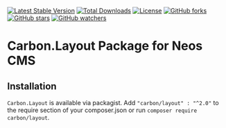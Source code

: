 [![Latest Stable Version](https://poser.pugx.org/carbon/layout/v/stable)](https://packagist.org/packages/carbon/layout)
[![Total Downloads](https://poser.pugx.org/carbon/layout/downloads)](https://packagist.org/packages/carbon/layout)
[![License](https://poser.pugx.org/carbon/layout/license)](LICENSE)
[![GitHub forks](https://img.shields.io/github/forks/CarbonPackages/Carbon.Layout.svg?style=social&label=Fork)](https://github.com/CarbonPackages/Carbon.Layout/fork)
[![GitHub stars](https://img.shields.io/github/stars/CarbonPackages/Carbon.Layout.svg?style=social&label=Stars)](https://github.com/CarbonPackages/Carbon.Layout/stargazers)
[![GitHub watchers](https://img.shields.io/github/watchers/CarbonPackages/Carbon.Layout.svg?style=social&label=Watch)](https://github.com/CarbonPackages/Carbon.Layout/subscription)

# Carbon.Layout Package for Neos CMS

## Installation

`Carbon.Layout` is available via packagist. Add `"carbon/layout" : "^2.0"`
to the require section of your composer.json or run `composer require carbon/layout`.
